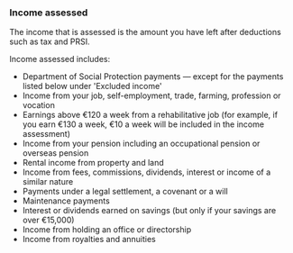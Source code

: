 ###  Income assessed

The income that is assessed is the amount you have left after deductions such
as tax and PRSI.

Income assessed includes:

  * Department of Social Protection payments — except for the payments listed below under 'Excluded income' 
  * Income from your job, self-employment, trade, farming, profession or vocation 
  * Earnings above €120 a week from a rehabilitative job (for example, if you earn €130 a week, €10 a week will be included in the income assessment) 
  * Income from your pension including an occupational pension or overseas pension 
  * Rental income from property and land 
  * Income from fees, commissions, dividends, interest or income of a similar nature 
  * Payments under a legal settlement, a covenant or a will 
  * Maintenance payments 
  * Interest or dividends earned on savings (but only if your savings are over €15,000) 
  * Income from holding an office or directorship 
  * Income from royalties and annuities 
